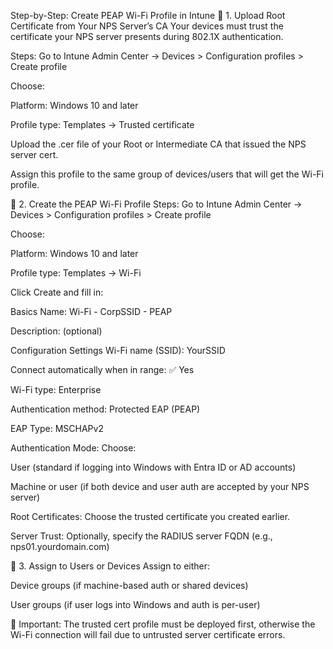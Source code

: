 Step-by-Step: Create PEAP Wi-Fi Profile in Intune
🔹 1. Upload Root Certificate from Your NPS Server’s CA
Your devices must trust the certificate your NPS server presents during 802.1X authentication.

Steps:
Go to Intune Admin Center → Devices > Configuration profiles > Create profile

Choose:

Platform: Windows 10 and later

Profile type: Templates → Trusted certificate

Upload the .cer file of your Root or Intermediate CA that issued the NPS server cert.

Assign this profile to the same group of devices/users that will get the Wi-Fi profile.

🔹 2. Create the PEAP Wi-Fi Profile
Steps:
Go to Intune Admin Center → Devices > Configuration profiles > Create profile

Choose:

Platform: Windows 10 and later

Profile type: Templates → Wi-Fi

Click Create and fill in:

Basics
Name: Wi-Fi - CorpSSID - PEAP

Description: (optional)

Configuration Settings
Wi-Fi name (SSID): YourSSID

Connect automatically when in range: ✅ Yes

Wi-Fi type: Enterprise

Authentication method: Protected EAP (PEAP)

EAP Type: MSCHAPv2

Authentication Mode: Choose:

User (standard if logging into Windows with Entra ID or AD accounts)

Machine or user (if both device and user auth are accepted by your NPS server)

Root Certificates: Choose the trusted certificate you created earlier.

Server Trust: Optionally, specify the RADIUS server FQDN (e.g., nps01.yourdomain.com)

🔹 3. Assign to Users or Devices
Assign to either:

Device groups (if machine-based auth or shared devices)

User groups (if user logs into Windows and auth is per-user)

📌 Important: The trusted cert profile must be deployed first, otherwise the Wi-Fi connection will fail due to untrusted server certificate errors.